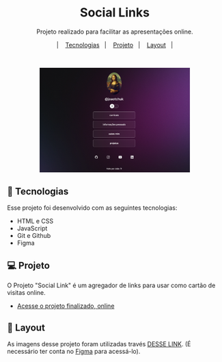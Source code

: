 <h1 align="center"> Social Links </h1>

<p align="center">
Projeto realizado para facilitar as apresentações online. <br/>
</p>

<p align="center">  
  &nbsp;&nbsp;&nbsp;|&nbsp;&nbsp;&nbsp;
  <a href="#-tecnologias">Tecnologias</a>&nbsp;&nbsp;&nbsp;|&nbsp;&nbsp;&nbsp;
  <a href="#-projeto">Projeto</a>&nbsp;&nbsp;&nbsp;|&nbsp;&nbsp;&nbsp;
  <a href="#-layout">Layout</a>&nbsp;&nbsp;&nbsp;|&nbsp;&nbsp;&nbsp;
</p>

<br>

<p align="center">
  <img alt="projeto Perfil" src="./github/capa.png" width="70%">
</p>

## 🚀 Tecnologias

Esse projeto foi desenvolvido com as seguintes tecnologias:

- HTML e CSS
- JavaScript
- Git e Github
- Figma

## 💻 Projeto

O Projeto "Social Link" é um agregador de links para usar como cartão de visitas online.

- [Acesse o projeto finalizado, online](https://maykbrito.github.io/devlinks)


## 🔖 Layout

As imagens desse projeto foram utilizadas través [DESSE LINK](https://www.figma.com/community/file/1187422022288947321). (É necessário ter conta no [Figma](https://figma.com) para acessá-lo).



